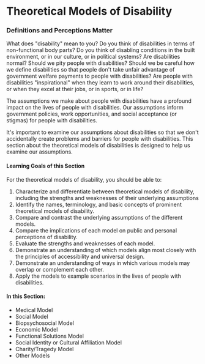 # Theoretical Models of Disability

### Definitions and Perceptions Matter

What does "disability" mean to you? Do you think of disabilities in terms of non-functional body parts? Do you think of disabling conditions in the built environment, or in our culture, or in political systems? Are disabilities normal? Should we pity people with disabilities? Should we be careful how we define disabilities so that people don't take unfair advantage of government welfare payments to people with disabilities? Are people with disabilities "inspirational" when they learn to work around their disabilities, or when they excel at their jobs, or in sports, or in life?

The assumptions we make about people with disabilities have a profound impact on the lives of people with disabilities. Our assumptions inform government policies, work opportunities, and social acceptance (or stigmas) for people with disabilities.

It's important to examine our assumptions about disabilities so that we don't accidentally create problems and barriers for people with disabilities. This section about the theoretical models of disabilities is designed to help us examine our assumptions.

#### Learning Goals of this Section

For the theoretical models of disability, you should be able to:

1. Characterize and differentiate between theoretical models of disability, including the strengths and weaknesses of their underlying assumptions
2. Identify the names, terminology, and basic concepts of prominent theoretical models of disability.
3. Compare and contrast the underlying assumptions of the different models.
4. Compare the implications of each model on public and personal perceptions of disability.
5. Evaluate the strengths and weaknesses of each model.
6. Demonstrate an understanding of which models align most closely with the principles of accessibility and universal design.
7. Demonstrate an understanding of ways in which various models may overlap or complement each other.
8. Apply the models to example scenarios in the lives of people with disabilities.



#### In this Section:&#x20;

* Medical Model
* Social Model
* Biopsychosocial Model
* Economic Model
* Functional Solutions Model
* Social Identity or Cultural Affiliation Model
* Charity/Tragedy Model
* Other Models
